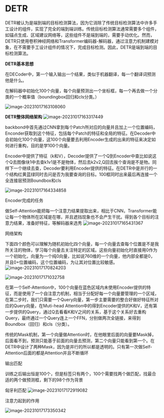 # DETR
DETR被认为是端到端的目标检测算法，因为它消除了传统目标检测算法中许多手工设计的组件，实现了完全的端到端训练。传统目标检测算法通常需要多个组件，如锚点生成、区域建议网络等，这些组件不是端到端的，需要手动优化。然而，DETR只使用卷积神经网络和Transformer编码器-解码器，通过注意力机制建模对象，在不需要手工设计组件的情况下，完成目标检测。因此，DETR是端到端的目标检测算法。

**DETR基本思想**

在DECoder中，第一个输入输出一个结果，类似于机器翻译，每一个翻译词预测他是什么。

在解码器中初始化100个向量，每个向量预测出一个坐标框，每一个再去做一个分类的一个概率值（boundingbox回归和cls分类。）

![image-20231017163108060](https://github.com/jiangsu415/DETR/assets/130949548/8bd0e818-434f-474c-bebf-01d0675e3791)


**DETR整体网络架构**
![image-20231017163317449](https://github.com/jiangsu415/DETR/assets/130949548/b0bf9881-6108-4daf-9911-6416177e3e1f)


backbond中首先通过CNN拿到每个Patch所对应的向量并且加上一个位置编码，Enconder获取到这个特征，包括每个Patch的特征和全局的特征。在Decoder中会初始化100个向量，这100个向量要去利用Encoder生成的出来的特征来决定如何进行重构，目的是学100个向量。

Encoder中提供了特征（k和V），Decoder提供了一个Q到Encoder中查比如说这个Q去图像块1中去查k1v1是不是物体，然后去k2v2,Q回去挨个查询是不是物。同样下一个继续去查，Decoder要利用Encoder提供的特征。在DETR中是并行的一个结构红黄蓝绿同时去问是否为我要查询的目标。100框同时出来最后再连接一个全连接层预测Boundbox和cls

![image-20231017164334858](https://github.com/jiangsu415/DETR/assets/130949548/54c9a25b-f559-4996-87cb-468fa036bba7)

Encoder完成的任务

做Self-Attention能把每一个注意力结果提取出来，相比于CNN，Transformer能让每一个物体所在区域是在哪，并且遮挡现象也不会产生干扰。得到各个目标的注意力结果，准备好特征，等解码器来选秀
![image-20231017165431367](https://github.com/jiangsu415/DETR/assets/130949548/47c4eeb9-720f-42de-a82e-04ebdeab4d1b)

网络架构

下面四个颜色可以理解为随机初始化四个向量，每一个向量去查每个位置是不是我所关注的物体，学习每个向量去关注特定的区域。这些向量初始化时直接用0作为一个初始化，向量为一个纯0向量，比如说760维的一个向量，他内部全都是0，并且0+位置编码，这个位置编码，为让其对位置比较敏感。
![image-20231017170824203](https://github.com/jiangsu415/DETR/assets/130949548/b533f2e2-5401-45a8-9021-18223401c436)

![image-20231017171032758](https://github.com/jiangsu415/DETR/assets/130949548/a6eb3e5e-ad5a-46c1-99bb-017f5d034871)

在第一个Self-Attention中，100个向量在蓝色区域内未使用Encoder提供的特征，而是使用了一个自注意力机制，相当于分配好每一个向量要管理的一个区域，在第二步时，我们只需要一个Query向量，第一步主要需要的整合好做好特征所对应的Query向量，在Muti-head Attention中的得到Encoder提供的K和V，还有第一步提供的Query，通过Q去看看K和V之间的关系，基于这个关系好去重构Query，最终通过一个Query连上一个FFN，分别做两次全链接，来得到Boundbox（回归）和cls（分类）。

传统的Mask机制，第一个向量做Attention时，在他眼里后面的向量要Mask掉，后面看不到，预测只能基于前面的向量去预测，第二个向量只能看到第一个。在DETR中设计了两种Mask，因为是并行的所以都是透明的。只有第一次做Self-Attention后面的都是Attention并且不断循环

输出匹配

训练之后输出恒是100个，但是标签只有两个，100个需要找两个做匹配，找最合适的两个做预测框，剩下的98个作为背景

匈牙利匹配
![image-20231017172919082](https://github.com/jiangsu415/DETR/assets/130949548/092a2c64-1153-42b2-a770-50e472233c43)


注意力起到的作用

![image-20231017173350342](https://github.com/jiangsu415/DETR/assets/130949548/c80dca97-9e76-4267-9ada-6a6375cbd8db)

